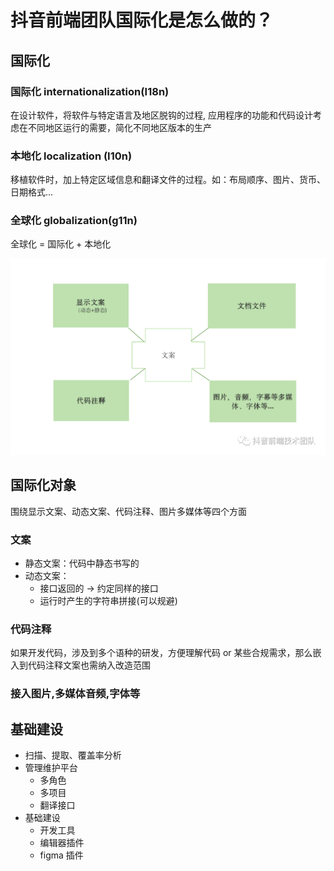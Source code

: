 # 抖音前端团队国际化是怎么做的？

## 国际化

### 国际化 internationalization(I18n)

在设计软件，将软件与特定语言及地区脱钩的过程, 应用程序的功能和代码设计考虑在不同地区运行的需要，简化不同地区版本的生产

### 本地化 localization (I10n)

移植软件时，加上特定区域信息和翻译文件的过程。如：布局顺序、图片、货币、日期格式...

### 全球化 globalization(g11n)

全球化 = 国际化 + 本地化

![Alt text](image.png)

## 国际化对象

围绕显示文案、动态文案、代码注释、图片多媒体等四个方面

### 文案

- 静态文案：代码中静态书写的
- 动态文案：
  - 接口返回的 -> 约定同样的接口
  - 运行时产生的字符串拼接(可以规避)

### 代码注释

如果开发代码，涉及到多个语种的研发，方便理解代码 or 某些合规需求，那么嵌入到代码注释文案也需纳入改造范围

### 接入图片,多媒体音频,字体等

## 基础建设

- 扫描、提取、覆盖率分析
- 管理维护平台
  - 多角色
  - 多项目
  - 翻译接口
- 基础建设
  - 开发工具
  - 编辑器插件
  - figma 插件
